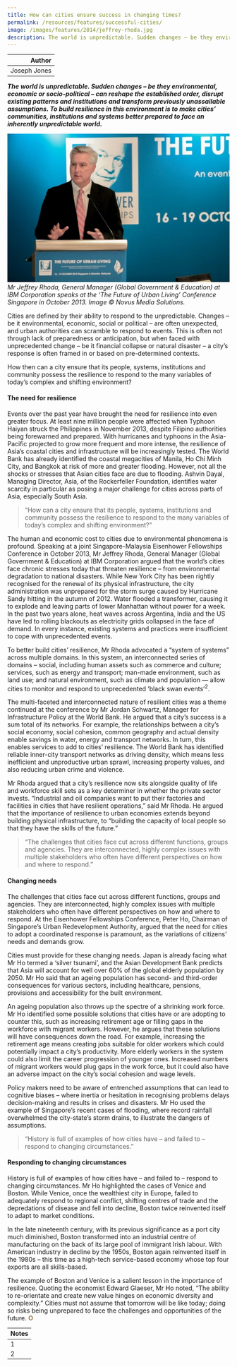 ```yaml
---
title: How can cities ensure success in changing times?
permalink: /resources/features/successful-cities/
image: /images/features/2014/jeffrey-rhoda.jpg
description: The world is unpredictable. Sudden changes – be they environmental, economic or socio-political – can reshape the established order, disrupt existing patterns and institutions and transform previously unassailable assumptions. To build resilience in this environment is to make cities’ communities, institutions and systems better prepared to face an inherently unpredictable world.
---
```


| Author |
|---:|
| Joseph Jones |

***The world is unpredictable. Sudden changes – be they environmental, economic or socio-political – can reshape the established order, disrupt existing patterns and institutions and transform previously unassailable assumptions. To build resilience in this environment is to make cities’ communities, institutions and systems better prepared to face an inherently unpredictable world.***

![Mr Jeffrey Rhoda](/images/features/2014/jeffrey-rhoda.jpg/)*Mr Jeffrey Rhoda, General Manager (Global Government & Education) at IBM Corporation speaks at the ‘The Future of Urban Living’ Conference Singapore in October 2013. Image © Novus Media Solutions.*

Cities are defined by their ability to respond to the unpredictable. Changes – be it environmental, economic, social or political – are often unexpected, and urban authorities can scramble to respond to events. This is often not through lack of preparedness or anticipation, but when faced with unprecedented change – be it financial collapse or natural disaster – a city’s response is often framed in or based on pre-determined contexts.

How then can a city ensure that its people, systems, institutions and community possess the resilience to respond to the many variables of today’s complex and shifting environment?

#### **The need for resilience**

Events over the past year have brought the need for resilience into even greater focus. At least nine million people were affected when Typhoon Haiyan struck the Philippines in November 2013, despite Filipino authorities being forewarned and prepared. With hurricanes and typhoons in the Asia-Pacific projected to grow more frequent and more intense, the resilience of Asia’s coastal cities and infrastructure will be increasingly tested. The World Bank has already identified the coastal megacities of Manila, Ho Chi Minh City, and Bangkok at risk of more and greater flooding. However, not all the shocks or stresses that Asian cities face are due to flooding. Ashvin Dayal, Managing Director, Asia, of the Rockerfeller Foundation, identifies water scarcity in particular as posing a major challenge for cities across parts of Asia, especially South Asia.

> “How can a city ensure that its people, systems, institutions and community possess the resilience to respond to the many variables of today’s complex and shifting environment?”

The human and economic cost to cities due to environmental phenomena is profound. Speaking at a joint Singapore-Malaysia Eisenhower Fellowships Conference in October 2013, Mr Jeffrey Rhoda, General Manager (Global Government & Education) at IBM Corporation argued that the world’s cities face chronic stresses today that threaten resilience – from environmental degradation to national disasters. While New York City has been rightly recognised for the renewal of its physical infrastructure, the city administration was unprepared for the storm surge caused by Hurricane Sandy hitting in the autumn of 2012. Water flooded a transformer, causing it to explode and leaving parts of lower Manhattan without power for a week. In the past two years alone, heat waves across Argentina, India and the US have led to rolling blackouts as electricity grids collapsed in the face of demand. In every instance, existing systems and practices were insufficient to cope with unprecedented events.

To better build cities’ resilience, Mr Rhoda advocated a “system of systems” across multiple domains. In this system, an interconnected series of domains – social, including human assets such as commerce and culture; services, such as energy and transport; man-made environment, such as land use; and natural environment, such as climate and population — allow cities to monitor and respond to unprecedented ‘black swan events’<sup>2</sup>.

The multi-faceted and interconnected nature of resilient cities was a theme continued at the conference by Mr Jordan Schwartz, Manager for Infrastructure Policy at the World Bank. He argued that a city’s success is a sum total of its networks. For example, the relationships between a city’s social economy, social cohesion, common geography and actual density enable savings in water, energy and transport networks. In turn, this enables services to add to cities’ resilience. The World Bank has identified reliable inner-city transport networks as driving density, which means less inefficient and unproductive urban sprawl, increasing property values, and also reducing urban crime and violence.

Mr Rhoda argued that a city’s resilience now sits alongside quality of life and workforce skill sets as a key determiner in whether the private sector invests. “Industrial and oil companies want to put their factories and facilities in cities that have resilient operations,” said Mr Rhoda. He argued that the importance of resilience to urban economies extends beyond building physical infrastructure, to “building the capacity of local people so that they have the skills of the future.”

> “The challenges that cities face cut across different functions, groups and agencies. They are interconnected, highly complex issues with multiple stakeholders who often have different perspectives on how and where to respond.”

#### **Changing needs**

The challenges that cities face cut across different functions, groups and agencies. They are interconnected, highly complex issues with multiple stakeholders who often have different perspectives on how and where to respond. At the Eisenhower Fellowships Conference, Peter Ho, Chairman of Singapore’s Urban Redevelopment Authority, argued that the need for cities to adopt a coordinated response is paramount, as the variations of citizens’ needs and demands grow.

Cities must provide for these changing needs. Japan is already facing what Mr Ho termed a ‘silver tsunami’, and the Asian Development Bank predicts that Asia will account for well over 60% of the global elderly population by 2050. Mr Ho said that an ageing population has second- and third-order consequences for various sectors, including healthcare, pensions, provisions and accessibility for the built environment.

An ageing population also throws up the spectre of a shrinking work force. Mr Ho identified some possible solutions that cities have or are adopting to counter this, such as increasing retirement age or filling gaps in the workforce with migrant workers. However, he argues that these solutions will have consequences down the road. For example, increasing the retirement age means creating jobs suitable for older workers which could potentially impact a city’s productivity. More elderly workers in the system could also limit the career progression of younger ones. Increased numbers of migrant workers would plug gaps in the work force, but it could also have an adverse impact on the city’s social cohesion and wage levels.

Policy makers need to be aware of entrenched assumptions that can lead to cognitive biases – where inertia or hesitation in recognising problems delays decision-making and results in crises and disasters. Mr Ho used the example of Singapore’s recent cases of flooding, where record rainfall overwhelmed the city-state’s storm drains, to illustrate the dangers of assumptions.

> “History is full of examples of how cities have – and failed to – respond to changing circumstances.”

#### **Responding to changing circumstances**

History is full of examples of how cities have – and failed to – respond to changing circumstances. Mr Ho highlighted the cases of Venice and Boston. While Venice, once the wealthiest city in Europe, failed to adequately respond to regional conflict, shifting centres of trade and the depredations of disease and fell into decline, Boston twice reinvented itself to adapt to market conditions.

In the late nineteenth century, with its previous significance as a port city much diminished, Boston transformed into an industrial centre of manufacturing on the back of its large pool of immigrant Irish labour. With American industry in decline by the 1950s, Boston again reinvented itself in the 1980s – this time as a high-tech service-based economy whose top four exports are all skills-based.

The example of Boston and Venice is a salient lesson in the importance of resilience. Quoting the economist Edward Glaeser, Mr Ho noted, “The ability to re-orientate and create new value hinges on economic diversity and complexity.” Cities must not assume that tomorrow will be like today; doing so risks being unprepared to face the challenges and opportunities of the future.  **<font color="#967942">O</font>**

| Notes |
|:---|
| 1 | Singapore Eisenhower Fellowships (EF) Society and Eisenhower Fellows Association Malaysia co-organised a joint Singapore-Malaysia EF Conference from 16-19 October 2013 on ‘The Future of Urban Living’. |
| 2 | A black swan event is an event or occurrence that deviates beyond what is normally expected of a situation and that would be extremely difficult to predict. This term was popularised by Nassim Nicholas Taleb, a financial professor and former Wall Street trader. ([www.investopedia.com](http://www.investopedia.com)) |
